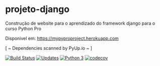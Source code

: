 # projeto-django
Construção de website para o aprendizado do framework django para o curso Python Pro

Disponivel em: https://mypyproproject.herokuapp.com

 [ ~ Dependencies scanned by PyUp.io ~ ]

[![Build Status](https://travis-ci.com/Lnvictor/projeto-django.svg?branch=master)](https://travis-ci.com/Lnvictor/projeto-django)
[![Updates](https://pyup.io/repos/github/Lnvictor/projeto-django/shield.svg)](https://pyup.io/repos/github/Lnvictor/projeto-django/)
[![Python 3](https://pyup.io/repos/github/Lnvictor/projeto-django/python-3-shield.svg)](https://pyup.io/repos/github/Lnvictor/projeto-django/)
[![codecov](https://codecov.io/gh/Lnvictor/projeto-django/branch/master/graph/badge.svg)](https://codecov.io/gh/Lnvictor/projeto-django)
